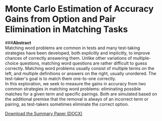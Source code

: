 # Monte Carlo Estimation of Accuracy Gains from Option and Pair Elimination in Matching Tasks<br>
###**Abstract**<br>
Matching word problems are common in tests and many test-taking strategies have been developed, both explicitly and implicitly, to improve chances of correctly answering them. Unlike other variations of multiple-choice questions, matching word questions are rather difficult to guess correctly. Matching word problems usually consist of multiple terms on the left, and multiple definitions or answers on the right, usually unordered. The test-taker's goal is to match them one-to-one correctly.<br>
In this exploration, we seek to measure the gains in accuracy from two common strategies in matching word problems: eliminating possible matches for a given term and specific pairings. Both are simulated based on the additional premise that the removal is always of an incorrect term or pairing, as test-takers sometimes eliminate the correct option.<br>

[Download the Summary Paper (DOCX)](./Monte%20Carlo%20Estimation%20of%20Accuracy%20Gains%20from%20Option%20and%20Pair%20Elimination%20in%20Matching%20Tasks.docx)
